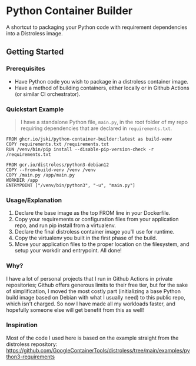 # Python Container Builder
A shortcut to packaging your Python code with requirement dependencies into a Distroless image.

## Getting Started
### Prerequisites
- Have Python code you wish to package in a distroless container image.
- Have a method of building containers, either locally or in Github Actions (or similar CI orchestrator).

### Quickstart Example
> I have a standalone Python file, `main.py`, in the root folder of my repo requiring dependencies that are declared in `requirements.txt`.
```
FROM ghcr.io/jski/python-container-builder:latest as build-venv
COPY requirements.txt /requirements.txt
RUN /venv/bin/pip install --disable-pip-version-check -r /requirements.txt

FROM gcr.io/distroless/python3-debian12
COPY --from=build-venv /venv /venv
COPY /main.py /app/main.py
WORKDIR /app
ENTRYPOINT ["/venv/bin/python3", "-u", "main.py"]
```

### Usage/Explanation
1. Declare the base image as the top FROM line in your Dockerfile.
2. Copy your requirements or configuration files from your application repo, and run pip install from a virtualenv. 
3. Declare the final distroless container image you'll use for runtime.
4. Copy the virtualenv you built in the first phase of the build.
5. Move your application files to the proper location on the filesystem, and setup your workdir and entrypoint. All done!

### Why?
I have a lot of personal projects that I run in Github Actions in private repositories; Github offers generous limits to their free tier, but for the sake of simplification, I moved the most costly part (initializing a base Python build image based on Debian with what I usually need) to this public repo, which isn't charged. So now I have made all my workloads faster, and hopefully someone else will get benefit from this as well!

### Inspiration
Most of the code I used here is based on the example straight from the distroless repository: https://github.com/GoogleContainerTools/distroless/tree/main/examples/python3-requirements